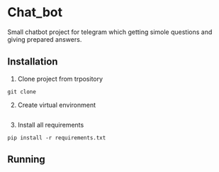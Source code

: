 # Chat_bot

Small chatbot project for telegram which getting simole questions and giving prepared answers.

## Installation

1) Clone project from trpository
```
git clone
```
2) Create virtual environment
```

```
3) Install all requirements
```
pip install -r requirements.txt
```

## Running